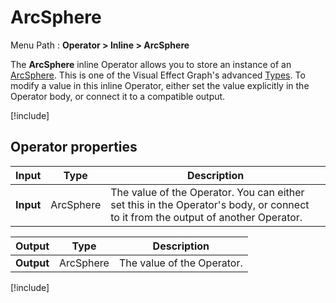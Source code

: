 # ArcSphere

Menu Path : **Operator > Inline > ArcSphere**

The **ArcSphere** inline Operator allows you to store an instance of an [ArcSphere](Type-ArcSphere.md). This is one of the Visual Effect Graph's advanced [Types](VisualEffectGraphTypeReference.md). To modify a value in this inline Operator, either set the value explicitly in the Operator body, or connect it to a compatible output.

[!include[](Snippets/Operator-InlineIntro.md)]


## Operator properties

| **Input** | **Type** | **Description**                                              |
| --------- | -------- | ------------------------------------------------------------ |
| **Input** | ArcSphere   | The value of the Operator. You can either set this in the Operator's body, or connect to it from the output of another Operator. |

| **Output** | **Type** | **Description**            |
| ---------- | -------- | -------------------------- |
| **Output** | ArcSphere   | The value of the Operator. |

[!include[](Snippets/Operator-InlineNotes.md)]
